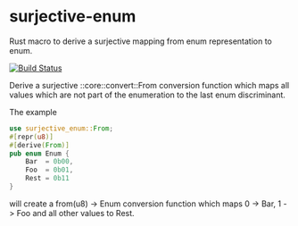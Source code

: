 # surjective-enum
Rust macro to derive a surjective mapping from enum representation to enum.

[![Build Status](https://travis-ci.org/freylax/surjective-enum.svg?branch=master)](https://travis-ci.org/freylax/surjective-enum)


Derive a surjective ::core::convert::From<Unitary Enum Representation> conversion function
which maps all values which are not part of the enumeration to the last
enum discriminant.

The example
``` rust
use surjective_enum::From;
#[repr(u8)]
#[derive(From)]
pub enum Enum {
	Bar  = 0b00,
	Foo  = 0b01,
	Rest = 0b11
}
```
will create a from(u8) -> Enum conversion function which maps
 0 -> Bar, 1 -> Foo and all other values to Rest.
